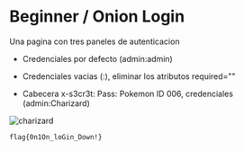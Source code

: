 # Beginner / Onion Login

Una pagina con tres paneles de autenticacion
+ Credenciales por defecto (admin:admin)

+ Credenciales vacias (:), eliminar los atributos required=""

+ Cabecera x-s3cr3t: Pass: Pokemon ID 006, credenciales (admin:Charizard)

![charizard](https://github.com/user-attachments/assets/cf17bac2-f85e-4eca-9b45-b72ec3654ed1)

`flag{0n1On_loGin_Down!}`
